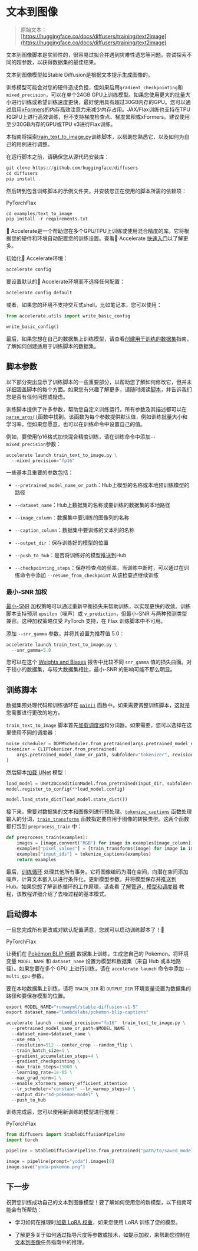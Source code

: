 # 文本到图像

> 原始文本：[https://huggingface.co/docs/diffusers/training/text2image](https://huggingface.co/docs/diffusers/training/text2image)

文本到图像脚本是实验性的，很容易过拟合并遇到灾难性遗忘等问题。尝试探索不同的超参数，以获得数据集的最佳结果。

文本到图像模型如Stable Diffusion是根据文本提示生成图像的。

训练模型可能会对您的硬件造成负担，但如果启用`gradient_checkpointing`和`mixed_precision`，可以在单个24GB GPU上训练模型。如果您使用更大的批量大小进行训练或希望训练速度更快，最好使用具有超过30GB内存的GPU。您可以通过启用[xFormers](../optimization/xformers)的内存高效注意力来减少内存占用。JAX/Flax训练也支持在TPU和GPU上进行高效训练，但不支持梯度检查点、梯度累积或xFormers。建议使用至少30GB内存的GPU或TPU v3进行Flax训练。

本指南将探索[train_text_to_image.py](https://github.com/huggingface/diffusers/blob/main/examples/text_to_image/train_text_to_image.py)训练脚本，以帮助您熟悉它，以及如何为自己的用例进行调整。

在运行脚本之前，请确保您从源代码安装库：

```py
git clone https://github.com/huggingface/diffusers
cd diffusers
pip install .
```

然后转到包含训练脚本的示例文件夹，并安装您正在使用的脚本所需的依赖项：

PyTorchFlax

```py
cd examples/text_to_image
pip install -r requirements.txt
```

🤗 Accelerate是一个帮助您在多个GPU/TPU上训练或使用混合精度的库。它将根据您的硬件和环境自动配置您的训练设置。查看🤗 Accelerate [快速入门](https://huggingface.co/docs/accelerate/quicktour)以了解更多。

初始化🤗 Accelerate环境：

```py
accelerate config
```

要设置默认的🤗 Accelerate环境而不选择任何配置：

```py
accelerate config default
```

或者，如果您的环境不支持交互式shell，比如笔记本，您可以使用：

```py
from accelerate.utils import write_basic_config

write_basic_config()
```

最后，如果您想在自己的数据集上训练模型，请查看[创建用于训练的数据集](create_dataset)指南，了解如何创建适用于训练脚本的数据集。

## 脚本参数

以下部分突出显示了训练脚本的一些重要部分，以帮助您了解如何修改它，但并未详细涵盖脚本的每个方面。如果您有兴趣了解更多，请随时阅读[脚本](https://github.com/huggingface/diffusers/blob/main/examples/text_to_image/train_text_to_image.py)，并告诉我们您是否有任何问题或疑虑。

训练脚本提供了许多参数，帮助您自定义训练运行。所有参数及其描述都可以在[`parse_args()`](https://github.com/huggingface/diffusers/blob/8959c5b9dec1c94d6ba482c94a58d2215c5fd026/examples/text_to_image/train_text_to_image.py#L193)函数中找到。该函数为每个参数提供默认值，例如训练批量大小和学习率，但如果您愿意，也可以在训练命令中设置自己的值。

例如，要使用fp16格式加快混合精度训练，请在训练命令中添加`--mixed_precision`参数：

```py
accelerate launch train_text_to_image.py \
  --mixed_precision="fp16"
```

一些基本且重要的参数包括：

+   `--pretrained_model_name_or_path`：Hub上模型的名称或本地预训练模型的路径

+   `--dataset_name`：Hub上数据集的名称或要训练的数据集的本地路径

+   `--image_column`：数据集中要训练的图像列的名称

+   `--caption_column`：数据集中要训练的文本列的名称

+   `--output_dir`：保存训练好的模型的位置

+   `--push_to_hub`：是否将训练好的模型推送到Hub

+   `--checkpointing_steps`：保存检查点的频率，当训练中断时，可以通过在训练命令中添加 `--resume_from_checkpoint` 从该检查点继续训练

### 最小-SNR 加权

[最小-SNR](https://huggingface.co/papers/2303.09556) 加权策略可以通过重新平衡损失来帮助训练，以实现更快的收敛。训练脚本支持预测 `epsilon`（噪声）或 `v_prediction`，但最小-SNR 与两种预测类型兼容。这种加权策略仅受 PyTorch 支持，在 Flax 训练脚本中不可用。

添加 `--snr_gamma` 参数，并将其设置为推荐值 5.0：

```py
accelerate launch train_text_to_image.py \
  --snr_gamma=5.0
```

您可以在这个 [Weights and Biases](https://wandb.ai/sayakpaul/text2image-finetune-minsnr) 报告中比较不同 `snr_gamma` 值的损失曲面。对于较小的数据集，与较大数据集相比，最小-SNR 的影响可能不那么明显。

## 训练脚本

数据集预处理代码和训练循环在 [`main()`](https://github.com/huggingface/diffusers/blob/8959c5b9dec1c94d6ba482c94a58d2215c5fd026/examples/text_to_image/train_text_to_image.py#L490) 函数中。如果需要调整训练脚本，这就是您需要进行更改的地方。

`train_text_to_image` 脚本首先[加载调度器](https://github.com/huggingface/diffusers/blob/8959c5b9dec1c94d6ba482c94a58d2215c5fd026/examples/text_to_image/train_text_to_image.py#L543)和分词器。如果需要，您可以选择在这里使用不同的调度器：

```py
noise_scheduler = DDPMScheduler.from_pretrained(args.pretrained_model_name_or_path, subfolder="scheduler")
tokenizer = CLIPTokenizer.from_pretrained(
    args.pretrained_model_name_or_path, subfolder="tokenizer", revision=args.revision
)
```

然后脚本[加载 UNet](https://github.com/huggingface/diffusers/blob/8959c5b9dec1c94d6ba482c94a58d2215c5fd026/examples/text_to_image/train_text_to_image.py#L619) 模型：

```py
load_model = UNet2DConditionModel.from_pretrained(input_dir, subfolder="unet")
model.register_to_config(**load_model.config)

model.load_state_dict(load_model.state_dict())
```

接下来，需要对数据集的文本和图像列进行预处理。[`tokenize_captions`](https://github.com/huggingface/diffusers/blob/8959c5b9dec1c94d6ba482c94a58d2215c5fd026/examples/text_to_image/train_text_to_image.py#L724) 函数处理输入的分词，[`train_transforms`](https://github.com/huggingface/diffusers/blob/8959c5b9dec1c94d6ba482c94a58d2215c5fd026/examples/text_to_image/train_text_to_image.py#L742) 函数指定要应用于图像的转换类型。这两个函数都打包到 `preprocess_train` 中：

```py
def preprocess_train(examples):
    images = [image.convert("RGB") for image in examples[image_column]]
    examples["pixel_values"] = [train_transforms(image) for image in images]
    examples["input_ids"] = tokenize_captions(examples)
    return examples
```

最后，[训练循环](https://github.com/huggingface/diffusers/blob/8959c5b9dec1c94d6ba482c94a58d2215c5fd026/examples/text_to_image/train_text_to_image.py#L878) 处理其他所有事务。它将图像编码为潜在空间，向潜在空间添加噪声，计算文本嵌入以进行条件化，更新模型参数，并将模型保存并推送到 Hub。如果您想了解训练循环的工作原理，请查看 [了解管道、模型和调度器](../using-diffusers/write_own_pipeline) 教程，该教程详细介绍了去噪过程的基本模式。

## 启动脚本

一旦您完成所有更改或对默认配置满意，您就可以启动训练脚本了！🚀

PyTorchFlax

让我们在 [Pokémon BLIP 标题](https://huggingface.co/datasets/lambdalabs/pokemon-blip-captions) 数据集上训练，生成您自己的 Pokémon。将环境变量 `MODEL_NAME` 和 `dataset_name` 设置为模型和数据集（来自 Hub 或本地路径）。如果您要在多个 GPU 上进行训练，请在 `accelerate launch` 命令中添加 `--multi_gpu` 参数。

要在本地数据集上训练，请将 `TRAIN_DIR` 和 `OUTPUT_DIR` 环境变量设置为数据集的路径和要保存模型的位置。

```py
export MODEL_NAME="runwayml/stable-diffusion-v1-5"
export dataset_name="lambdalabs/pokemon-blip-captions"

accelerate launch --mixed_precision="fp16"  train_text_to_image.py \
  --pretrained_model_name_or_path=$MODEL_NAME \
  --dataset_name=$dataset_name \
  --use_ema \
  --resolution=512 --center_crop --random_flip \
  --train_batch_size=1 \
  --gradient_accumulation_steps=4 \
  --gradient_checkpointing \
  --max_train_steps=15000 \
  --learning_rate=1e-05 \
  --max_grad_norm=1 \
  --enable_xformers_memory_efficient_attention
  --lr_scheduler="constant" --lr_warmup_steps=0 \
  --output_dir="sd-pokemon-model" \
  --push_to_hub
```

训练完成后，您可以使用新训练的模型进行推理：

PyTorchFlax

```py
from diffusers import StableDiffusionPipeline
import torch

pipeline = StableDiffusionPipeline.from_pretrained("path/to/saved_model", torch_dtype=torch.float16, use_safetensors=True).to("cuda")

image = pipeline(prompt="yoda").images[0]
image.save("yoda-pokemon.png")
```

## 下一步

祝贺您训练成功自己的文本到图像模型！要了解如何使用您的新模型，以下指南可能会有所帮助：

+   学习如何在推理时[加载 LoRA 权重](../using-diffusers/loading_adapters#LoRA)，如果您使用 LoRA 训练了您的模型。

+   了解更多关于如何通过指导尺度等参数或技术，如提示加权，来帮助您控制在[文本到图像](../using-diffusers/conditional_image_generation)任务指南中的推理。
